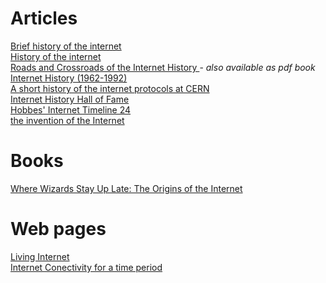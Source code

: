 # Articles
<a href = "https://www.internetsociety.org/internet/what-internet/history-internet/brief-history-internet"> Brief history of the internet </a> <br>
<a href = "http://www.historyofthings.com/history-of-the-internet"> History of the internet </a> <br>
<a href = "http://www.netvalley.com/cgi-bin/intval/net_history.pl?chapter=1"> Roads and Crossroads of the Internet History </a> - *also available as pdf book* <br>
<a href = "http://www.computerhistory.org/internethistory/"> Internet History (1962-1992) </a> <br>
<a href = "http://ben.home.cern.ch/ben/TCPHIST.html"> A short history of the internet protocols at CERN </a> <br>
<a href = "http://internethalloffame.org/internet-history/timeline"> Internet History Hall of Fame </a> <br>
<a href = "https://www.zakon.org/robert/internet/timeline/"> Hobbes' Internet Timeline 24 </a> <br>
<a href = "https://www.history.com/topics/inventions/invention-of-the-internet"> the invention of the Internet </a> <br>

# Books
<a href = "https://www.goodreads.com/book/show/281818.Where_Wizards_Stay_Up_Late"> Where Wizards Stay Up Late: The Origins of the Internet
 </a> <br>
# Web pages

<a href = "http://www.livinginternet.com"> Living Internet </a> <br>
<a href = "https://www.nsrc.org/codes/bymap/ntlgy/bycont.htm"> Internet Conectivity for a time period </a> <br>
